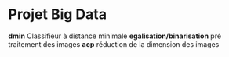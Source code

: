 # **Projet Big Data**
  
**dmin**
Classifieur à distance minimale
**egalisation/binarisation**
pré traitement des images
**acp**
réduction de la dimension des images
  
